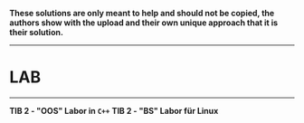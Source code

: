 **These solutions are only meant to help and should not be copied, the authors show with the upload and their own unique approach that it is their solution.**


---

# LAB

---

**TIB 2 - "OOS" Labor in `C++`**
**TIB 2 - "BS" Labor für Linux**

```
